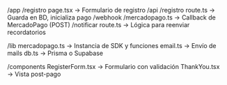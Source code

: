 /app
  /registro
    page.tsx                → Formulario de registro
  /api
    /registro
      route.ts              → Guarda en BD, inicializa pago
    /webhook
      /mercadopago.ts       → Callback de MercadoPago (POST)
    /notificar
      route.ts              → Lógica para reenviar recordatorios

/lib
  mercadopago.ts           → Instancia de SDK y funciones
  email.ts                 → Envío de mails
  db.ts                    → Prisma o Supabase

/components
  RegisterForm.tsx         → Formulario con validación
  ThankYou.tsx             → Vista post-pago
